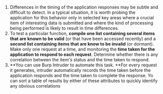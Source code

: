 1. Differences in the timing of the application responses may be subtle and difficult to detect. In a typical situation, it is worth probing the application for this behavior only in selected key areas where a crucial item of interesting data is submitted and where the kind of processing being performed is likely to result in time differences.
2. To test a particular function, **compile one list containing several items that are known to be valid** (or that have been accessed recently) and a **second list containing items that are know to be invalid** (or dormant). Make only one request at a time, and monitoring the **time taken for the application to respond to each request**. Determine whether there is any correlation between the item's status and the time taken to respond.
3. **You can use Burp Intruder to automate this task. **For every request it generates, intruder automatically records the time taken before the application responds and the time taken to complete the response. Yo can sort a table of results by either of these attributes to quickly identify any obvious correlations
